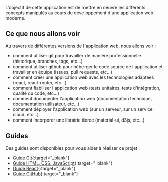 L'objectif de cette application est de mettre en oeuvre les différents concepts manipulés au cours du développement d'une application web moderne.

## Ce que nous allons voir

Au travers de différentes versions de l'application web, nous allons voir :
    
- comment utiliser git pour travailler de manière professionnelle (historique, branches, tags, etc...)
- comment utiliser github pour héberger le code source de l'application et travailler en équipe (issues, pull requests, etc...)
- comment créer une application web avec les technologies adaptées (react, react-router, etc...)
- comment fiabiliser l'application web (tests unitaires, tests d'intégration, qualité du code, etc...)
- comment documenter l'application web (documentation technique, documentation utilisateur, etc...)
- comment déployer l'application web (sur un serveur, sur un service cloud, etc...)
- comment incorporer une librairie tierce (material-ui, d3js, etc...)

## Guides

Des guides sont disponibles pour vous aider à réaliser ce projet :

- [Guide Git](https://but-sd.github.io/guide-git){:target="_blank"}
- [Guide HTML, CSS, JavaScript](https://but-sd.github.io/guide-html){:target="_blank"}
- [Guide React](https://but-sd.github.io/guide-react){:target="_blank"}
- [Guide GitHub](https://but-sd.github.io/guide-github){:target="_blank"}
